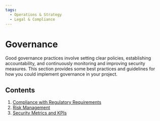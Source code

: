 ```yaml
---
tags:
  - Operations & Strategy
  - Legal & Compliance
---
```


# Governance

Good governance practices involve setting clear policies, establishing accountability, and continuously monitoring and improving security measures. This section provides some best practices and guidelines for how you could implement governance in your project.

## Contents

1. [Compliance with Regulatory Requirements](./compliance-regulatory-requirements.md)
2. [Risk Management](./risk-management.md)
3. [Security Metrics and KPIs](./security-metrics-kpis.md)
